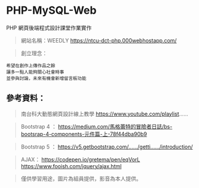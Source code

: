 # PHP-MySQL-Web

PHP 網頁後端程式設計課堂作業實作
 
> 網站名稱：WEEDLY
https://ntcu-dct-php.000webhostapp.com/

> 創立理念：
```
希望在創作上傳作品之餘
讓多一點人能夠關心社會時事
並參與討論，未來有機會新增留言板功能
```

## 參考資料：
> 南台科大動態網頁設計線上教學
https://www.youtube.com/playlist......

> Bootstrap 4 ：
https://medium.com/馬格蕾特的冒險者日誌/bs-bootsrap-4-components-元件篇-上-78f44dba90b9

> Bootstrap 5 ：
https://v5.getbootstrap.com/....../getti....../introduction/

> AJAX：
https://codepen.io/gretema/pen/eqVorL
https://www.fooish.com/jquery/ajax.html

> 僅供學習用途，圖片為組員提供，影音為本人提供。
